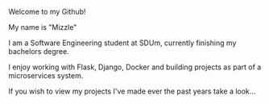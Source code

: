 Welcome to my Github! 

My name is "Mizzle"  

I am a Software Engineering student at SDUm, currently finishing my bachelors degree.

I enjoy working with Flask, Django, Docker and building projects as part of a microservices system. 

If you wish to view my projects I've made ever the past years take a look... 

